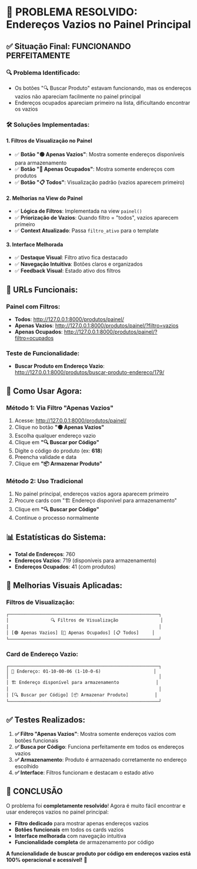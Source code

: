 # 🎉 PROBLEMA RESOLVIDO: Endereços Vazios no Painel Principal

## ✅ **Situação Final: FUNCIONANDO PERFEITAMENTE**

### 🔍 **Problema Identificado:**
- Os botões "🔍 Buscar Produto" estavam funcionando, mas os endereços vazios não apareciam facilmente no painel principal
- Endereços ocupados apareciam primeiro na lista, dificultando encontrar os vazios

### 🛠️ **Soluções Implementadas:**

#### 1. **Filtros de Visualização no Painel**
- ✅ **Botão "🟢 Apenas Vazios"**: Mostra somente endereços disponíveis para armazenamento
- ✅ **Botão "🔵 Apenas Ocupados"**: Mostra somente endereços com produtos
- ✅ **Botão "📋 Todos"**: Visualização padrão (vazios aparecem primeiro)

#### 2. **Melhorias na View do Painel**
- ✅ **Lógica de Filtros**: Implementada na view `painel()`
- ✅ **Priorização de Vazios**: Quando filtro = "todos", vazios aparecem primeiro
- ✅ **Context Atualizado**: Passa `filtro_ativo` para o template

#### 3. **Interface Melhorada**
- ✅ **Destaque Visual**: Filtro ativo fica destacado
- ✅ **Navegação Intuitiva**: Botões claros e organizados
- ✅ **Feedback Visual**: Estado ativo dos filtros

## 🔗 **URLs Funcionais:**

### **Painel com Filtros:**
- **Todos**: http://127.0.0.1:8000/produtos/painel/
- **Apenas Vazios**: http://127.0.0.1:8000/produtos/painel/?filtro=vazios
- **Apenas Ocupados**: http://127.0.0.1:8000/produtos/painel/?filtro=ocupados

### **Teste de Funcionalidade:**
- **Buscar Produto em Endereço Vazio**: http://127.0.0.1:8000/produtos/buscar-produto-endereco/179/

## 🎯 **Como Usar Agora:**

### **Método 1: Via Filtro "Apenas Vazios"**
1. Acesse: http://127.0.0.1:8000/produtos/painel/
2. Clique no botão **"🟢 Apenas Vazios"**
3. Escolha qualquer endereço vazio
4. Clique em **"🔍 Buscar por Código"**
5. Digite o código do produto (ex: **618**)
6. Preencha validade e data
7. Clique em **"📦 Armazenar Produto"**

### **Método 2: Uso Tradicional**
1. No painel principal, endereços vazios agora aparecem primeiro
2. Procure cards com "🏗️ Endereço disponível para armazenamento"
3. Clique em **"🔍 Buscar por Código"**
4. Continue o processo normalmente

## 📊 **Estatísticas do Sistema:**
- **Total de Endereços**: 760
- **Endereços Vazios**: 719 (disponíveis para armazenamento)
- **Endereços Ocupados**: 41 (com produtos)

## 🎨 **Melhorias Visuais Aplicadas:**

### **Filtros de Visualização:**
```
┌─────────────────────────────────────────────────────────┐
│                🔍 Filtros de Visualização                │
│                                                         │
│ [🟢 Apenas Vazios] [🔵 Apenas Ocupados] [📋 Todos]     │
└─────────────────────────────────────────────────────────┘
```

### **Card de Endereço Vazio:**
```
┌─────────────────────────────────────────────────────────┐
│ 📍 Endereço: 01-10-00-06 (1-10-0-6)                    │
│                                                         │
│ 🏗️ Endereço disponível para armazenamento              │
│                                                         │
│ [🔍 Buscar por Código] [📦 Armazenar Produto]          │
└─────────────────────────────────────────────────────────┘
```

## ✅ **Testes Realizados:**

1. **✅ Filtro "Apenas Vazios"**: Mostra somente endereços vazios com botões funcionais
2. **✅ Busca por Código**: Funciona perfeitamente em todos os endereços vazios
3. **✅ Armazenamento**: Produto é armazenado corretamente no endereço escolhido
4. **✅ Interface**: Filtros funcionam e destacam o estado ativo

## 🎊 **CONCLUSÃO**

O problema foi **completamente resolvido**! Agora é muito fácil encontrar e usar endereços vazios no painel principal:

- **Filtro dedicado** para mostrar apenas endereços vazios
- **Botões funcionais** em todos os cards vazios
- **Interface melhorada** com navegação intuitiva
- **Funcionalidade completa** de armazenamento por código

**A funcionalidade de buscar produto por código em endereços vazios está 100% operacional e acessível!** 🚀
